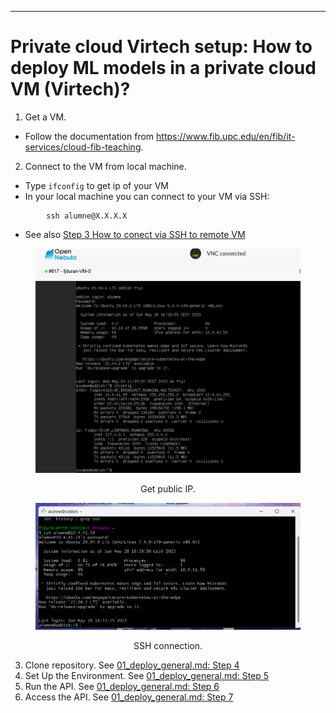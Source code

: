 
-------------------
# Private cloud Virtech setup: How to deploy ML models in a private cloud VM (Virtech)?

1. Get a VM.
- Follow the documentation from https://www.fib.upc.edu/en/fib/it-services/cloud-fib-teaching.

2. Connect to the VM from local machine.
- Type `ifconfig` to get ip of your VM
- In your local machine you can connect to your VM via SSH:
```shell
        ssh alumne@X.X.X.X
```
- See also [Step 3 How to conect via SSH to remote VM](01_deploy_general.md)

<center><figure>
  <img
  src="../static/deployment/virtech/virtech_ifconfig.png"
</figure></center>
<p style="text-align: center;">Get public IP.</p>

<center><figure>
  <img
  src="../static/deployment/virtech/virtech_ssh.png"
</figure></center>
<p style="text-align: center;">SSH connection.</p>

3.  Clone repository. See [01_deploy_general.md: Step 4](01_deploy_general.md)
4.  Set Up the Environment. See [01_deploy_general.md: Step 5](01_deploy_general.md)
5.   Run the API. See [01_deploy_general.md: Step 6](01_deploy_general.md)
6.   Access the API. See [01_deploy_general.md: Step 7](01_deploy_general.md)

